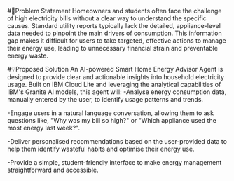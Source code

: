 #🎯Problem Statement
Homeowners and students often face the challenge of high electricity bills without a clear way to understand the specific causes. Standard utility reports typically lack the detailed, appliance-level data needed to pinpoint the main drivers of consumption. This information gap makes it difficult for users to take targeted, effective actions to manage their energy use, leading to unnecessary financial strain and preventable energy waste.

#💡Proposed Solution
An AI-powered Smart Home Energy Advisor Agent is designed to provide clear and actionable insights into household electricity usage. Built on IBM Cloud Lite and leveraging the analytical capabilities of IBM's Granite AI models, this agent will:
-Analyse energy consumption data, manually entered by the user, to identify usage patterns and trends.

-Engage users in a natural language conversation, allowing them to ask questions like, "Why was my bill so high?" or "Which appliance used the most energy last week?".

-Deliver personalised recommendations based on the user-provided data to help them identify wasteful habits and optimise their energy use.

-Provide a simple, student-friendly interface to make energy management straightforward and accessible.
